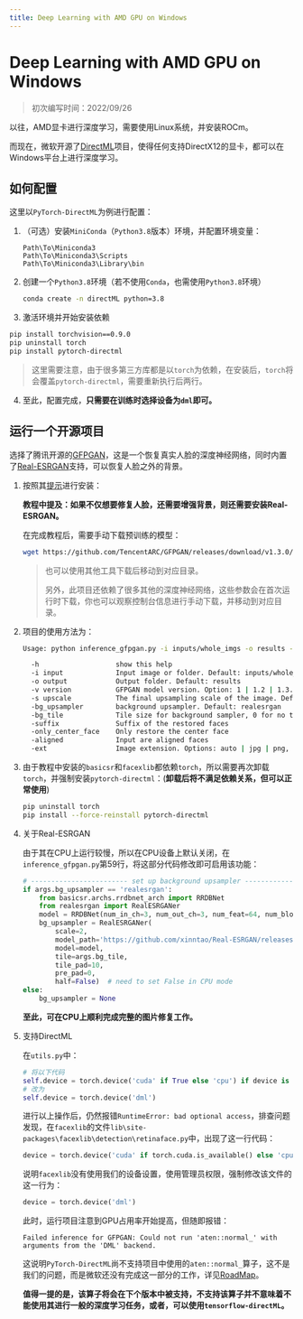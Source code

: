```yaml
---
title: Deep Learning with AMD GPU on Windows
---
```

# Deep Learning with AMD GPU on Windows

> 初次编写时间：2022/09/26

以往，AMD显卡进行深度学习，需要使用Linux系统，并安装ROCm。

而现在，微软开源了[DirectML](https://github.com/microsoft/DirectML)项目，使得任何支持DirectX12的显卡，都可以在Windows平台上进行深度学习。

## 如何配置

这里以`PyTorch-DirectML`为例进行配置：

1. （可选）安装`MiniConda`（`Python3.8`版本）环境，并配置环境变量：

   ```
   Path\To\Miniconda3
   Path\To\Miniconda3\Scripts
   Path\To\Miniconda3\Library\bin
   ```

2. 创建一个`Python3.8`环境（若不使用`Conda`，也需使用`Python3.8`环境）

   ```bash
   conda create -n directML python=3.8
   ```

3.  激活环境并开始安装依赖

   ```bash
   pip install torchvision==0.9.0
   pip uninstall torch
   pip install pytorch-directml
   ```

   > 这里需要注意，由于很多第三方库都是以`torch`为依赖，在安装后，`torch`将会覆盖`pytorch-directml`，需要重新执行后两行。

4. 至此，配置完成，**只需要在训练时选择设备为`dml`即可。**

## 运行一个开源项目

选择了腾讯开源的[GFPGAN](https://github.com/TencentARC/GFPGAN)，这是一个恢复真实人脸的深度神经网络，同时内置了[Real-ESRGAN](https://github.com/xinntao/Real-ESRGAN)支持，可以恢复人脸之外的背景。

1. 按照其[提示](https://github.com/TencentARC/GFPGAN#wrench-dependencies-and-installation)进行安装：

   **教程中提及：如果不仅想要修复人脸，还需要增强背景，则还需要安装Real-ESRGAN。**

   在完成教程后，需要手动下载预训练的模型：

   ```bash
   wget https://github.com/TencentARC/GFPGAN/releases/download/v1.3.0/GFPGANv1.3.pth -P experiments/pretrained_models
   ```

   > 也可以使用其他工具下载后移动到对应目录。
   >
   > 另外，此项目还依赖了很多其他的深度神经网络，这些参数会在首次运行时下载，你也可以观察控制台信息进行手动下载，并移动到对应目录。

2. 项目的使用方法为：

   ```bash
   Usage: python inference_gfpgan.py -i inputs/whole_imgs -o results -v 1.3 -s 2 [options]...
   
     -h                   show this help
     -i input             Input image or folder. Default: inputs/whole_imgs
     -o output            Output folder. Default: results
     -v version           GFPGAN model version. Option: 1 | 1.2 | 1.3. Default: 1.3
     -s upscale           The final upsampling scale of the image. Default: 2
     -bg_upsampler        background upsampler. Default: realesrgan
     -bg_tile             Tile size for background sampler, 0 for no tile during testing. Default: 400
     -suffix              Suffix of the restored faces
     -only_center_face    Only restore the center face
     -aligned             Input are aligned faces
     -ext                 Image extension. Options: auto | jpg | png, auto means using the same extension as inputs. Default: auto
   ```

3. 由于教程中安装的`basicsr`和`facexlib`都依赖`torch`，所以需要再次卸载`torch`，并强制安装`pytorch-directml`：(**卸载后将不满足依赖关系，但可以正常使用**)

   ```bash
   pip uninstall torch
   pip install --force-reinstall pytorch-directml
   ```

4. 关于Real-ESRGAN

   由于其在CPU上运行较慢，所以在CPU设备上默认关闭，在`inference_gfpgan.py`第59行，将这部分代码修改即可启用该功能：

   ```python
   # ------------------------ set up background upsampler ------------------------
   if args.bg_upsampler == 'realesrgan':
       from basicsr.archs.rrdbnet_arch import RRDBNet
       from realesrgan import RealESRGANer
       model = RRDBNet(num_in_ch=3, num_out_ch=3, num_feat=64, num_block=23, num_grow_ch=32, scale=2)
       bg_upsampler = RealESRGANer(
           scale=2,
           model_path='https://github.com/xinntao/Real-ESRGAN/releases/download/v0.2.1/RealESRGAN_x2plus.pth',
           model=model,
           tile=args.bg_tile,
           tile_pad=10,
           pre_pad=0,
           half=False)  # need to set False in CPU mode
   else:
       bg_upsampler = None
   ```

   **至此，可在CPU上顺利完成完整的图片修复工作。**

5. 支持DirectML

   在`utils.py`中：

   ```python
   # 将以下代码
   self.device = torch.device('cuda' if True else 'cpu') if device is None else device
   # 改为
   self.device = torch.device('dml')
   ```

   进行以上操作后，仍然报错`RuntimeError: bad optional access`，排查问题发现，在`facexlib`的文件`lib\site-packages\facexlib\detection\retinaface.py`中，出现了这一行代码：

   ```python
   device = torch.device('cuda' if torch.cuda.is_available() else 'cpu')
   ```

   说明`facexlib`没有使用我们的设备设置，使用管理员权限，强制修改该文件的这一行为：

   ```python
   device = torch.device('dml')
   ```

   此时，运行项目注意到GPU占用率开始提高，但随即报错：

   ```
   Failed inference for GFPGAN: Could not run 'aten::normal_' with arguments from the 'DML' backend.
   ```

   这说明`PyTorch-DirectML`尚不支持项目中使用的`aten::normal_`算子，这不是我们的问题，而是微软还没有完成这一部分的工作，详见[RoadMap](https://github.com/microsoft/DirectML/wiki/PyTorch-DirectML-Operator-Roadmap)。

   **值得一提的是，该算子将会在下个版本中被支持，不支持该算子并不意味着不能使用其进行一般的深度学习任务，或者，可以使用`tensorflow-directML`。**



